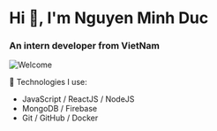 # Hi 👋, I'm Nguyen Minh Duc 
### An intern developer from VietNam  

![Welcome](https://your-image-url.com/welcome.png)

🔧 Technologies I use:
- JavaScript / ReactJS / NodeJS  
- MongoDB / Firebase  
- Git / GitHub / Docker  
